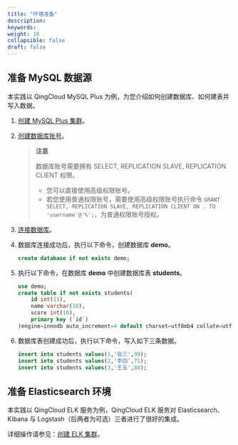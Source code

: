 ```yaml
---
title: "环境准备"
description:  
keywords: 
weight: 10
collapsible: false
draft: false
---
```


## 准备 MySQL 数据源

本实践以 QingCloud MySQL Plus 为例，为您介绍如何创建数据库、如何建表并写入数据。

1. [创建 MySQL Plus 集群](/database/mysql/quickstart/create_cluster/)。
2. [创建数据库账号](/database/mysql/quickstart/create_account/)。

    > **注意**
    > 
    > 数据库账号需要拥有 SELECT, REPLICATION SLAVE, REPLICATION CLIENT 权限。     
    > - 您可以直接使用高级权限账号。
    > - 若您使用普通权限账号，需要使用高级权限账号执行命令 `GRANT SELECT, REPLICATION SLAVE, REPLICATION CLIENT ON . TO 'username'@'%';`，为普通权限账号授权。


3. [连接数据库](/database/mysql/quickstart/access_mysqlplus/)。
4. 数据库连接成功后，执行以下命令，创建数据库 **demo**。

    ```sql
    create database if not exists demo;
    ```

5. 执行以下命令，在数据库 **demo** 中创建数据库表 **students**。

    ```sql
    use demo;
    create table if not exists students(
        id int(11),
        name varchar(10),
        score int(10),
        primary key (`id`)
    )engine=innodb auto_increment=4 default charset=utf8mb4 collate=utf8mb4_bin row_format=compact comment='学生表';  
    ```

6. 数据库表创建成功后，执行以下命令，写入如下三条数据。    
    ```sql    
    insert into students values(1,'张三',99);
    insert into students values(2,'李四',71);
    insert into students values(3,'王五',88);
    ```

## 准备 Elasticsearch 环境

本实践以 QingCloud ELK 服务为例，QingCloud ELK 服务对 Elasticsearch、Kibana 与 Logstash（后两者为可选）三者进行了很好的集成。

详细操作请参见：[创建 ELK 集群](/bigdata/elk/quickstart/create_cluster/)。